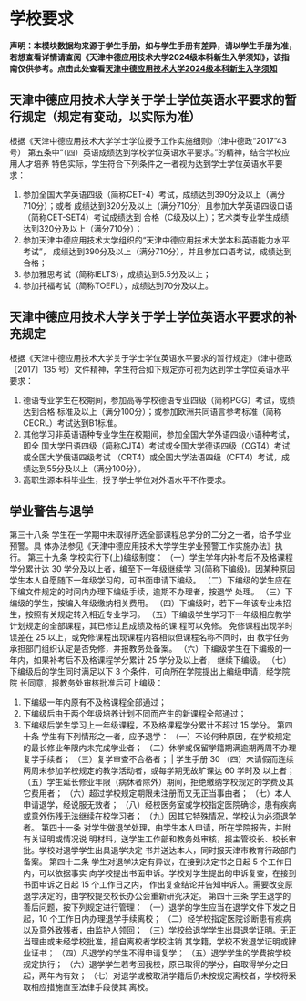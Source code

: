 # 学校要求

**声明：本模块数据均来源于学生手册，如与学生手册有差异，请以学生手册为准，若想查看详情请查阅《天津中德应用技术大学2024级本科新生入学须知》，该指南仅供参考。点击此处查看[天津中德应用技术大学2024级本科新生入学须知](https://zs.tsguas.edu.cn/info/1035/2918.htm)**

## 天津中德应用技术大学关于学士学位英语水平要求的暂行规定（规定有变动，以实际为准）
根据《天津中德应用技术大学学士学位授予工作实施细则》（津中德政“2017”43号）
第五条中“（四）英语成绩达到学校学位英语水平要求。”的精神，结合学校应用人才培养
特色实际，学生符合下列条件之一者视为达到学士学位英语水平要求：
1. 参加全国大学英语四级（简称CET-4）考试，成绩达到390分及以上（满分710分）；或者
   成绩达到320分及以上（满分710分）且参加大学英语四级口语（简称CET-SET4）考试成绩达到
   合格（C级及以上）；艺术类专业学生成绩达到320分及以上（满分710分）；
2. 参加天津中德应用技术大学组织的“天津中德应用技术大学本科英语能力水平考试”，
   成绩达到390分及以上（满分710分），并且参加口语考试，成绩达到合格；
3. 参加雅思考试（简称IELTS），成绩达到5.5分及以上；
4. 参加托福考试（简称TOEFL），成绩达到70分及以上。

## 天津中德应用技术大学关于学士学位英语水平要求的补充规定
根据《天津中德应用技术大学关于学士学位英语水平要求的暂行规定》（津中德政〔2017〕135
号）文件精神，学生符合如下规定亦可视为达到学士学位英语水平要求：
1. 德语专业学生在校期间，参加高等学校德语专业四级（简称PGG）考试，成绩达到合格
   标准及以上（满分100分）；或参加欧洲共同语言参考标准（简称 CECRL）考试达到B1标准。
2. 其他学习非英语语种专业学生在校期间，参加全国大学外语四级小语种考试，即全
   国大学日语四级（简称CJT4）考试或全国大学德语四级（CGT4）考试或全国大学俄语四级考试
   （CRT4）或全国大学法语四级（CFT4）考试，成绩达到55分及以上（满分100分）。
3. 高职生源本科毕业生，授予学士学位对外语水平不作要求。

## 学业警告与退学
第三十八条 学生在一学期中未取得所选全部课程总学分的二分之一者，给予学业预警。具
体办法参见《天津中德应用技术大学学生学业预警工作实施办法》执行。
第三十九条 学校实行下(上)编级制度：
（一）学生学年内补考后不及格课程学分累计达 30 学分及以上者，编至下一年级继续学
习(简称下编级)。因某种原因学生本人自愿随下一年级学习的，可书面申请下编级。
（二）下编级的学生应在下编文件规定的时间内办理下编级手续，逾期不办理者，按退学
处理。
（三）下编级的学生，按编入年级缴纳相关费用。
（四）下编级时，若下一年该专业未招生，按照有关规定转入相近专业学习。
（五）下编级学生学习下一年级相应教学计划规定的全部课程，其已修过且成绩及格的课
程可以免修。
免修课程出现学时误差在 25 以上，或免修课程出现课程内容相似但课程名称不同时，由
教学任务承担部门组织认定是否免修，并报教务处备案。
（六）下编级学生在下编级的一年内，如果补考后不及格课程学分累计 25 学分及以上者，
继续下编级。
（七）下编级后的学生同时满足以下 3 个条件，可向所在学院提出上编级申请，经学院院
长同意，报教务处审核批准后可上编级：
1. 下编级一年内原有不及格课程全部通过；
2. 下编级后由于两个年级培养计划不同而产生的新课程全部通过；
3. 下编级后学生学习上一年级课程，不及格课程学分累计不超过 15 学分。
   第四十条 学生有下列情形之一者，应予退学：
   （一）不论何种原因，在学校规定的最长修业年限内未完成学业者；
   （二）休学或保留学籍期满逾期两周不办理复学手续者；
   （三）复学审查不合格者；
   | 学生手册 30 （四）未请假而连续两周未参加学校规定的教学活动者，或每学期无故旷课达 60 学时及
   以上者；
   （五）学生延长修业年限（病休者除外）期间，拒绝缴纳学校规定的学费及其它费用者；
   （六）超过学校规定期限未注册而又无正当事由者；
   （七）本人申请退学，经说服无效者；
   （八）经校医务室或学校指定医院确诊，患有疾病或意外伤残无法继续在校学习者；
   （九）因其它特殊情况，学校认为必须退学者。
   第四十一条 对学生做退学处理，由学生本人申请，所在学院报告，并附有关证明或情况说
   明材料，送学生工作部和教务处审核，报主管校长、校长审批。学校对退学学生出具退学决定
   书并送达本人，同时报天津市教育行政部门备案。
   第四十二条 学生对退学决定有异议，在接到决定书之日起 5 个工作日内，可以依据事实
   向学校提出书面申诉。学校对学生提出的申诉复查，在接到书面申诉之日起 15 个工作日之内，
   作出复查结论并告知申诉人。需要改变原退学决定的，由学校提交校长办公会重新研究决定。
   第四十三条 学生退学的善后问题，按下列规定进行管理：
   （一）退学的学生应当在退学文件下发之日起，10 个工作日内办理退学手续离校；
   （二）经学校指定医院诊断患有疾病以及意外致残者，由监护人领回；
   （三）学校给退学学生出具退学证明。无正当理由或未经学校批准，擅自离校者学校注销
   其学籍，学校不发退学证明或肄业证书；
   （四）凡退学的学生不得申请复学；
   （五）退学学生的学费按学校规定执行；
   （六）退学学生若考回我校，原已取得的学分，自取得学分之日起，两年内有效；
   （七）对退学或被取消学籍后仍未按规定离校者，学校将采取相应措施直至法律手段使其
   离校。
